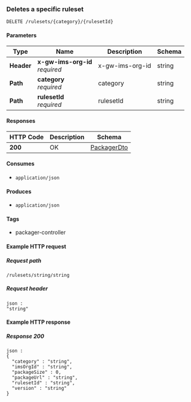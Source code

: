 
<a name="deletepackageusingdelete"></a>
### Deletes a specific ruleset
```
DELETE /rulesets/{category}/{rulesetId}
```


#### Parameters

|Type|Name|Description|Schema|
|---|---|---|---|
|**Header**|**x-gw-ims-org-id**  <br>*required*|x-gw-ims-org-id|string|
|**Path**|**category**  <br>*required*|category|string|
|**Path**|**rulesetId**  <br>*required*|rulesetId|string|


#### Responses

|HTTP Code|Description|Schema|
|---|---|---|
|**200**|OK|[PackagerDto](../definitions/PackagerDto.md#packagerdto)|


#### Consumes

* `application/json`


#### Produces

* `application/json`


#### Tags

* packager-controller


#### Example HTTP request

##### Request path
```
/rulesets/string/string
```


##### Request header
```
json :
"string"
```


#### Example HTTP response

##### Response 200
```
json :
{
  "category" : "string",
  "imsOrgId" : "string",
  "packageSize" : 0,
  "packageUrl" : "string",
  "rulesetId" : "string",
  "version" : "string"
}
```



